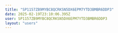 ```yaml
---
title: "SP1157ZB9MYBC8QCRKSN5DX6EPM7YTD3BMBR6DDP3"
date: 2025-02-19T23:10:06.395Z
user: SP1157ZB9MYBC8QCRKSN5DX6EPM7YTD3BMBR6DDP3
layout: "users"
---
```

    